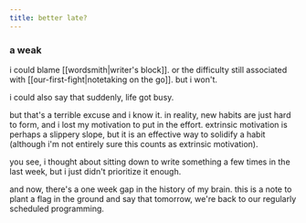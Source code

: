 ```yaml
---
title: better late?
---
```


### a weak

i could blame [[wordsmith|writer's block]]. or the difficulty still associated with [[our-first-fight|notetaking on the go]]. but i won't.

i could also say that suddenly, life got busy.

but that's a terrible excuse and i know it. in reality, new habits are just hard to form, and i lost my motivation to put in the effort. extrinsic motivation is perhaps a slippery slope, but it is an effective way to solidify a habit (although i'm not entirely sure this counts as extrinsic motivation).

you see, i thought about sitting down to write something a few times in the last week, but i just didn't prioritize it enough.

and now, there's a one week gap in the history of my brain. this is a note to plant a flag in the ground and say that tomorrow, we're back to our regularly scheduled programming.